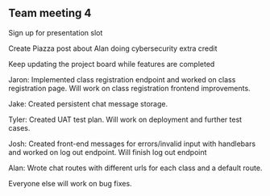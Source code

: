 ## Team meeting 4

Sign up for presentation slot

Create Piazza post about Alan doing cybersecurity extra credit

Keep updating the project board while features are completed

Jaron: Implemented class registration endpoint and worked on class registration page. Will work on class registration frontend improvements.

Jake: Created persistent chat message storage.

Tyler: Created UAT test plan. Will work on deployment and further test cases.

Josh: Created front-end messages for errors/invalid input with handlebars and worked on log out endpoint. Will finish log out endpoint

Alan: Wrote chat routes with different urls for each class and a default route.

Everyone else will work on bug fixes.
